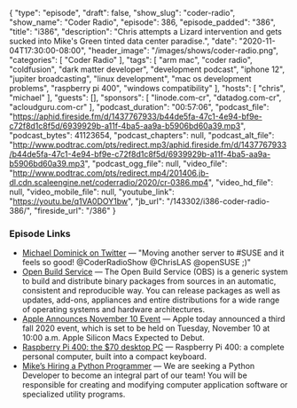 {
  "type": "episode",
  "draft": false,
  "show_slug": "coder-radio",
  "show_name": "Coder Radio",
  "episode": 386,
  "episode_padded": "386",
  "title": "i386",
  "description": "Chris attempts a Lizard intervention and gets sucked into Mike's Green tinted data center paradise.",
  "date": "2020-11-04T17:30:00-08:00",
  "header_image": "/images/shows/coder-radio.png",
  "categories": [
    "Coder Radio"
  ],
  "tags": [
    "arm mac",
    "coder radio",
    "coldfusion",
    "dark matter developer",
    "development podcast",
    "iphone 12",
    "jupiter broadcasting",
    "linux development",
    "mac os development problems",
    "raspberry pi 400",
    "windows compatibility"
  ],
  "hosts": [
    "chris",
    "michael"
  ],
  "guests": [],
  "sponsors": [
    "linode.com-cr",
    "datadog.com-cr",
    "acloudguru.com-cr"
  ],
  "podcast_duration": "00:57:06",
  "podcast_file": "https://aphid.fireside.fm/d/1437767933/b44de5fa-47c1-4e94-bf9e-c72f8d1c8f5d/6939929b-a11f-4ba5-aa9a-b5906bd60a39.mp3",
  "podcast_bytes": 41123654,
  "podcast_chapters": null,
  "podcast_alt_file": "http://www.podtrac.com/pts/redirect.mp3/aphid.fireside.fm/d/1437767933/b44de5fa-47c1-4e94-bf9e-c72f8d1c8f5d/6939929b-a11f-4ba5-aa9a-b5906bd60a39.mp3",
  "podcast_ogg_file": null,
  "video_file": "http://www.podtrac.com/pts/redirect.mp4/201406.jb-dl.cdn.scaleengine.net/coderradio/2020/cr-0386.mp4",
  "video_hd_file": null,
  "video_mobile_file": null,
  "youtube_link": "https://youtu.be/q1VA0DOY1bw",
  "jb_url": "/143302/i386-coder-radio-386/",
  "fireside_url": "/386"
}


### Episode Links

  * [Michael Dominick on Twitter](https://twitter.com/dominucco/status/1321668667252363270 "Michael Dominick on Twitter") — "Moving another server to #SUSE and it feels so good! @CoderRadioShow @ChrisLAS @openSUSE ;)"
  * [Open Build Service](https://openbuildservice.org/ "Open Build Service") — The Open Build Service (OBS) is a generic system to build and distribute binary packages from sources in an automatic, consistent and reproducible way. You can release packages as well as updates, add-ons, appliances and entire distributions for a wide range of operating systems and hardware architectures.
  * [Apple Announces November 10 Event](https://www.macrumors.com/2020/11/02/apple-november-event/?scrolla=5eb6d68b7fedc32c19ef33b4 "Apple Announces November 10 Event") — Apple today announced a third fall 2020 event, which is set to be held on Tuesday, November 10 at 10:00 a.m. Apple Silicon Macs Expected to Debut.
  * [Raspberry Pi 400: the $70 desktop PC](https://www.raspberrypi.org/blog/raspberry-pi-400-the-70-desktop-pc/ "Raspberry Pi 400: the $70 desktop PC") — Raspberry Pi 400: a complete personal computer, built into a compact keyboard.
  * [Mike’s Hiring a Python Programmer](https://www.ziprecruiter.com/c/The-Mad-Botter/Job/Python-Programmer/-in-Plant-City,FL?jid=ea1bcb13ee5d09cb "Mike’s Hiring a Python Programmer") — We are seeking a Python Developer to become an integral part of our team! You will be responsible for creating and modifying computer application software or specialized utility programs.


